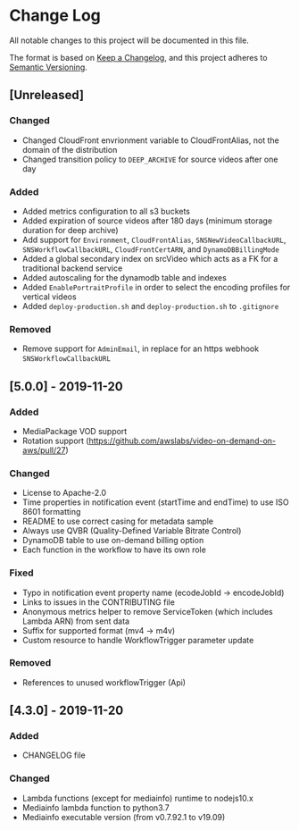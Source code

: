 # Change Log
All notable changes to this project will be documented in this file.

The format is based on [Keep a Changelog](https://keepachangelog.com/en/1.0.0/),
and this project adheres to [Semantic Versioning](https://semver.org/spec/v2.0.0.html).

## [Unreleased]
### Changed
- Changed CloudFront envrionment variable to CloudFrontAlias, not the domain of the distribution
- Changed transition policy to `DEEP_ARCHIVE` for source videos after one day

### Added
- Added metrics configuration to all s3 buckets
- Added expiration of source videos after 180 days (minimum storage duration for deep archive)
- Add support for `Environment`, `CloudFrontAlias`, `SNSNewVideoCallbackURL`, `SNSWorkflowCallbackURL`, `CloudFrontCertARN`, and `DynamoDBBillingMode`
- Added a global secondary index on srcVideo which acts as a FK for a traditional backend service
- Added autoscaling for the dynamodb table and indexes
- Added `EnablePortraitProfile` in order to select the encoding profiles for vertical videos
- Added `deploy-production.sh` and `deploy-production.sh` to `.gitignore`

### Removed
- Remove support for `AdminEmail`, in replace for an https webhook `SNSWorkflowCallbackURL`

## [5.0.0] - 2019-11-20
### Added
- MediaPackage VOD support
- Rotation support (https://github.com/awslabs/video-on-demand-on-aws/pull/27)

### Changed
- License to Apache-2.0
- Time properties in notification event (startTime and endTime) to use ISO 8601 formatting
- README to use correct casing for metadata sample
- Always use QVBR (Quality-Defined Variable Bitrate Control)
- DynamoDB table to use on-demand billing option
- Each function in the workflow to have its own role

### Fixed
- Typo in notification event property name (ecodeJobId -> encodeJobId)
- Links to issues in the CONTRIBUTING file
- Anonymous metrics helper to remove ServiceToken (which includes Lambda ARN) from sent data
- Suffix for supported format (mv4 -> m4v)
- Custom resource to handle WorkflowTrigger parameter update

### Removed
- References to unused workflowTrigger (Api)

## [4.3.0] - 2019-11-20
### Added
- CHANGELOG file

### Changed
- Lambda functions (except for mediainfo) runtime to nodejs10.x
- Mediainfo lambda function to python3.7
- Mediainfo executable version (from v0.7.92.1 to v19.09)

